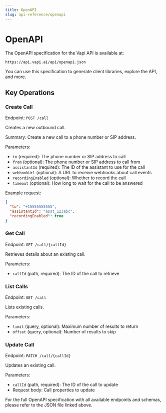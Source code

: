 ```yaml
---
title: OpenAPI
slug: api-reference/openapi
---
```


# OpenAPI

The OpenAPI specification for the Vapi API is available at:

```
https://api.vapi.ai/api/openapi.json
```

You can use this specification to generate client libraries, explore the API, and more.

## Key Operations

### Create Call

Endpoint: `POST /call`

Creates a new outbound call.

Summary: Create a new call to a phone number or SIP address.

Parameters:
- `to` (required): The phone number or SIP address to call
- `from` (optional): The phone number or SIP address to call from
- `assistantId` (required): The ID of the assistant to use for the call
- `webhookUrl` (optional): A URL to receive webhooks about call events
- `recordingEnabled` (optional): Whether to record the call
- `timeout` (optional): How long to wait for the call to be answered

Example request:

```json
{
  "to": "+15555555555",
  "assistantId": "asst_123abc",
  "recordingEnabled": true
}
```

### Get Call

Endpoint: `GET /call/{callId}`

Retrieves details about an existing call.

Parameters:
- `callId` (path, required): The ID of the call to retrieve

### List Calls

Endpoint: `GET /call`

Lists existing calls.

Parameters:
- `limit` (query, optional): Maximum number of results to return
- `offset` (query, optional): Number of results to skip

### Update Call

Endpoint: `PATCH /call/{callId}`

Updates an existing call.

Parameters:
- `callId` (path, required): The ID of the call to update
- Request body: Call properties to update

For the full OpenAPI specification with all available endpoints and schemas, please refer to the JSON file linked above.